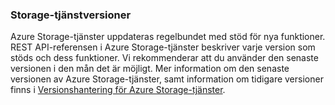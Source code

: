 ### Storage-tjänstversioner

Azure Storage-tjänster uppdateras regelbundet med stöd för nya funktioner. REST API-referensen i Azure Storage-tjänster beskriver varje version som stöds och dess funktioner. Vi rekommenderar att du använder den senaste versionen i den mån det är möjligt. Mer information om den senaste versionen av Azure Storage-tjänster, samt information om tidigare versioner finns i [Versionshantering för Azure Storage-tjänster](https://msdn.microsoft.com/library/azure/dd894041.aspx).  


<!--HONumber=Sep16_HO3-->


